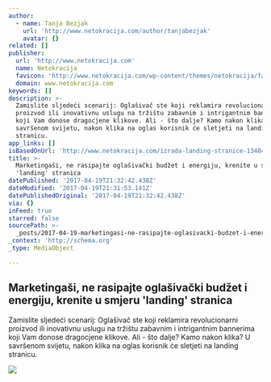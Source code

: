 ```yaml
---
author:
  - name: Tanja Bezjak
    url: 'http://www.netokracija.com/author/tanjabezjak'
    avatar: {}
related: []
publisher:
  url: 'http://www.netokracija.com'
  name: Netokracija
  favicon: 'http://www.netokracija.com/wp-content/themes/netokracija/favicon.ico'
  domain: www.netokracija.com
keywords: []
description: >-
  Zamislite sljedeći scenarij: Oglašivač ste koji reklamira revolucionarni
  proizvod ili inovativnu uslugu na tržištu zabavnim i intrigantnim bannerima
  koji Vam donose dragocjene klikove. Ali - što dalje? Kamo nakon klika? U
  savršenom svijetu, nakon klika na oglas korisnik će sletjeti na landing
  stranicu.
app_links: []
isBasedOnUrl: 'http://www.netokracija.com/izrada-landing-stranice-134848'
title: >-
  Marketingaši, ne rasipajte oglašivački budžet i energiju, krenite u smjeru
  'landing' stranica
datePublished: '2017-04-19T21:32:42.438Z'
dateModified: '2017-04-19T21:31:53.141Z'
datePublishedOriginal: '2017-04-19T21:32:42.438Z'
via: {}
inFeed: true
starred: false
sourcePath: >-
  _posts/2017-04-19-marketingasi-ne-rasipajte-oglasivacki-budzet-i-energiju-kr.md
_context: 'http://schema.org'
_type: MediaObject

---
```

<article style=""><h1>Marketingaši, ne rasipajte oglašivački budžet i energiju, krenite u smjeru 'landing' stranica</h1><p>Zamislite sljedeći scenarij: Oglašivač ste koji reklamira revolucionarni proizvod ili inovativnu uslugu na tržištu zabavnim i intrigantnim bannerima koji Vam donose dragocjene klikove. Ali - što dalje? Kamo nakon klika? U savršenom svijetu, nakon klika na oglas korisnik će sletjeti na landing stranicu.</p><img src="http://www.netokracija.com/wp-content/uploads/2017/04/tanja-bezjak-2.jpg" /></article>